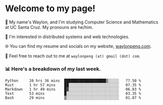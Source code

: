 # Welcome to my page! 

👋 My name's Waylon, and I'm studying Computer Science and Mathematics at UC Santa Cruz. My pronouns are he/him. 

💭 I'm interested in distributed systems and web technologies.

🌐 You can find my resume and socials on my website, [waylonpeng.com](https://www.waylonpeng.com).

📧 Feel free to reach out to me at `waylonpeng (at) gmail (dot) com`.

### 📊 Here's a breakdown of my last week.

<!--START_SECTION:waka-->
```text
Python     20 hrs 36 mins  ███████████████████▒░░░░░   77.50 % 
Rust       1 hr 57 mins    ██░░░░░░░░░░░░░░░░░░░░░░░   07.35 % 
Markdown   1 hr 49 mins    █▓░░░░░░░░░░░░░░░░░░░░░░░   06.83 % 
Text       53 mins         █░░░░░░░░░░░░░░░░░░░░░░░░   03.35 % 
Bash       29 mins         ▒░░░░░░░░░░░░░░░░░░░░░░░░   01.87 % 
```
<!--END_SECTION:waka-->
